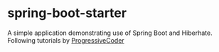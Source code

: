 # spring-boot-starter
A simple application demonstrating use of Spring Boot and Hiberhate. Following tutorials by [ProgressiveCoder](http://progressivecoder.com/the-anatomy-of-a-spring-boot-application/)
